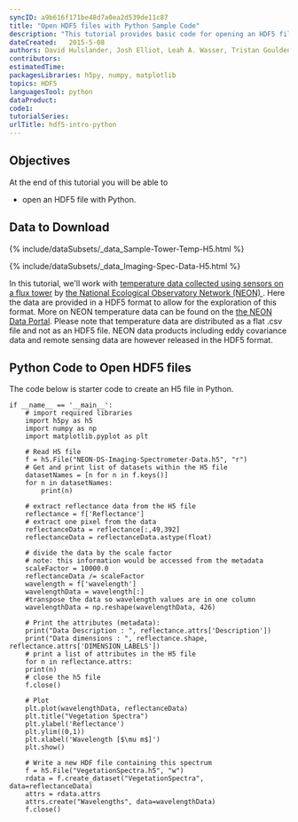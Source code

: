 ```yaml
---
syncID: a9b616f171be48d7a0ea2d539de11c87
title: "Open HDF5 files with Python Sample Code" 
description: "This tutorial provides basic code for opening an HDF5 file in Python using the h5py, numpy, and matplotlib libraries."
dateCreated:   2015-5-08 
authors: David Hulslander, Josh Elliot, Leah A. Wasser, Tristan Goulden
contributors:
estimatedTime:
packagesLibraries: h5py, numpy, matplotlib
topics: HDF5
languagesTool: python
dataProduct:
code1: 
tutorialSeries:
urlTitle: hdf5-intro-python
---
```


<div id="ds-objectives" markdown="1">

## Objectives 

At the end of this tutorial you will be able to

* open an HDF5 file with Python. 


## Data to Download

{% include/dataSubsets/_data_Sample-Tower-Temp-H5.html %}

{% include/dataSubsets/_data_Imaging-Spec-Data-H5.html %}

</div>

In this tutorial, we'll work with 
<a href="http://neonscience.org/science-design/collection-methods/flux-tower-measurements"> 
temperature data collected using sensors on a flux tower</a> 
by 
<a href="http://{{ site.baseurl }}" target="_blank">the National 
Ecological Observatory Network (NEON) </a>. Here the data are provided in a HDF5 
format to allow for the exploration of this format. More on NEON temperature 
data can be found on the 
<a href="http://data.neon.org" target="_blank">the NEON Data Portal</a>. 
Please note that temperature data are distributed as a flat .csv file and not as an 
HDF5 file. NEON data products including eddy covariance data and remote sensing 
data are however released in the HDF5 format.


## Python Code to Open HDF5 files

The code below is starter code to create an H5 file in Python.

    if __name__ == '__main__':
		# import required libraries
		import h5py as h5
		import numpy as np
		import matplotlib.pyplot as plt
    
		# Read H5 file
		f = h5.File("NEON-DS-Imaging-Spectrometer-Data.h5", "r")
		# Get and print list of datasets within the H5 file
		datasetNames = [n for n in f.keys()]
		for n in datasetNames:
			print(n)
		
		# extract reflectance data from the H5 file
		reflectance = f['Reflectance']
		# extract one pixel from the data
		reflectanceData = reflectance[:,49,392]
		reflectanceData = reflectanceData.astype(float)

		# divide the data by the scale factor
		# note: this information would be accessed from the metadata
		scaleFactor = 10000.0
		reflectanceData /= scaleFactor
		wavelength = f['wavelength']
		wavelengthData = wavelength[:]
		#transpose the data so wavelength values are in one column
		wavelengthData = np.reshape(wavelengthData, 426)
    
		# Print the attributes (metadata):
		print("Data Description : ", reflectance.attrs['Description'])
		print("Data dimensions : ", reflectance.shape, reflectance.attrs['DIMENSION_LABELS'])
		# print a list of attributes in the H5 file
		for n in reflectance.attrs:
		print(n)
		# close the h5 file
		f.close()
    
		# Plot
		plt.plot(wavelengthData, reflectanceData)
		plt.title("Vegetation Spectra")
		plt.ylabel('Reflectance')
		plt.ylim((0,1))
		plt.xlabel('Wavelength [$\mu m$]')
		plt.show()
	    
		# Write a new HDF file containing this spectrum
		f = h5.File("VegetationSpectra.h5", "w")
		rdata = f.create_dataset("VegetationSpectra", data=reflectanceData)
		attrs = rdata.attrs
		attrs.create("Wavelengths", data=wavelengthData)
		f.close()
